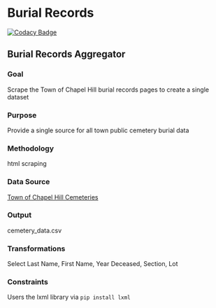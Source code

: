 # Burial Records

[![Codacy Badge](https://api.codacy.com/project/badge/Grade/4e0e31671b494297a1a292905fea6a3b)](https://app.codacy.com/app/TownofChapelHill/cemetery-records?utm_source=github.com&utm_medium=referral&utm_content=townofchapelhill/cemetery-records&utm_campaign=Badge_Grade_Dashboard)

## Burial Records Aggregator

### Goal 
Scrape the Town of Chapel Hill burial records pages to create a single dataset
### Purpose 

Provide a single source for all town public cemetery burial data
### Methodology 
html scraping

### Data Source
[Town of Chapel Hill Cemeteries](https://www.townofchapelhill.org/town-hall/departments-services/parks-recreation/cemeteries)
### Output 
cemetery_data.csv

### Transformations
Select Last Name, First Name, Year Deceased, Section, Lot

### Constraints
Users the lxml library via ```pip install lxml```
